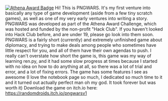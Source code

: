 [![Athena Award Badge](https://img.shields.io/endpoint?url=https%3A%2F%2Faward.athena.hackclub.com%2Fapi%2Fbadge)](https://award.athena.hackclub.com?utm_source=readme)
Hi! 
This is PNGWARS. It's my first venture into basically any type of game development (aside from a few tiny scratch games), as well as one of my very early ventures into writing a story. 
PNGWARS was developed as part of the Athena Award Challenge, which was hosted and funded by the non-profit "Hack Club". If you haven't looked into Hack Club before, and are under 19, please go look into them soon.
PNGWARS is a fairly short (currently) and extremely unfinished game about diplomacy, and trying to make deals among people who sometimes have little respect for you, and all of them have their own agendas to push.
I really can't overstate how short the game is, this game was my way of learning ren.py, and it had some slow progress at times because I started with no idea on how to do anything at all, so there was a lot of trial and error, and a lot of fixing errors.
The game has some features I see as awesome (I love the notebook page so much, I dedicated so much time to it and it turned out actually perfect man oh my god. It took forever but was worth it)
Download the game on itch.io here: https://randomdroids.itch.io/pngwarsv1
